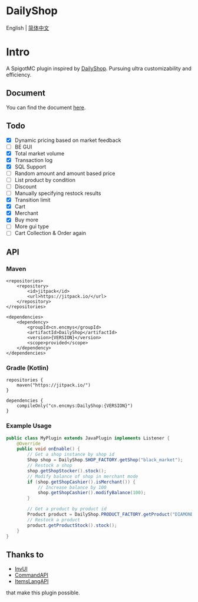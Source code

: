 # DailyShop

English | [简体中文](README_ZH_CN.md)

# Intro

A SpigotMC plugin inspired by [DailyShop](https://github.com/divios/DailyShop). Pursuing ultra customizability and efficiency.

## Document

You can find the document [here](https://docs.encmys.cn/s/ykdz-plugin-docs).

## Todo

- [x] Dynamic pricing based on market feedback
- [ ] BE GUI
- [x] Total market volume
- [x] Transaction log
- [x] SQL Support
- [ ] Random amount and amount based price
- [ ] List product by condition
- [ ] Discount
- [ ] Manually specifying restock results
- [x] Transition limit
- [x] Cart
- [x] Merchant
- [x] Buy more
- [ ] More gui type
- [ ] Cart Collection & Order again

## API

### Maven

```
<repositories>
    <repository>
        <id>jitpack</id>
        <url>https://jitpack.io/</url>
    </repository>
</repositories>
```

```
<dependencies>
    <dependency>
        <groupId>cn.encmys</groupId>
        <artifactId>DailyShop</artifactId>
        <version>{VERSION}</version>
        <scope>provided</scope>
    </dependency>
</dependencies>
```

### Gradle (Kotlin)

```
repositories {
    maven("https://jitpack.io/")
}
```

```
dependencies {
    compileOnly("cn.encmys:DailyShop:{VERSION}")
}
```

### Example Usage

```java
public class MyPlugin extends JavaPlugin implements Listener {
    @Override
    public void onEnable() {
        // Get a shop instance by shop id
        Shop shop = DailyShop.SHOP_FACTORY.getShop("black_market");
        // Restock a shop
        shop.getShopStocker().stock();
        // Modify balance of shop in merchant mode
        if (shop.getShopCashier().isMerchant()) {
            // Increase balance by 100 
            shop.getShopCashier().modifyBalance(100);
        }

        // Get a product by product id
        Product product = DailyShop.PRODUCT_FACTORY.getProduct("DIAMOND_ORE");
        // Restock a product
        product.getProductStock().stock();
    }
}
```

## Thanks to

- [InvUI](https://github.com/NichtStudioCode/InvUI)
- [CommandAPI](https://github.com/JorelAli/CommandAPI)
- [ItemsLangAPI](https://github.com/Rubix327/ItemsLangAPI)

that make this plugin possible.